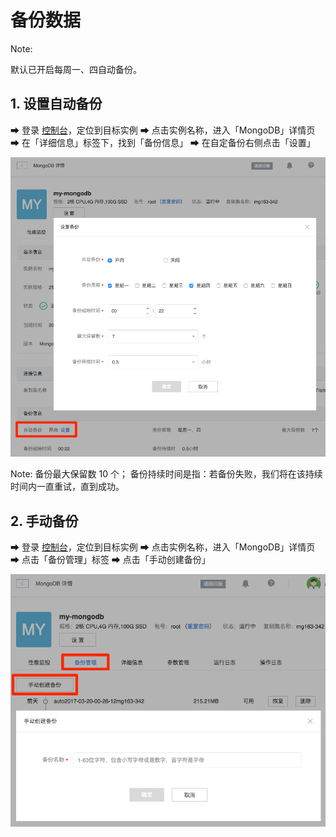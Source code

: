 # 备份数据

<span>Note:</span><div class="alertContent">默认已开启每周一、四自动备份。</div>

## 1. 设置自动备份

➡ 登录 [控制台](https://c.163.com/dashboard#/m/mongodb/)，定位到目标实例
➡ 点击实例名称，进入「MongoDB」详情页
➡ 在「详细信息」标签下，找到「备份信息」
➡ 在自定备份右侧点击「设置」

![](../../image/使用指南-备份与恢复-自动备份.png)

<span>Note:</span>
备份最大保留数 10 个；
备份持续时间是指：若备份失败，我们将在该持续时间内一直重试，直到成功。

## 2. 手动备份

➡ 登录 [控制台](https://c.163.com/dashboard#/m/mongodb/)，定位到目标实例
➡ 点击实例名称，进入「MongoDB」详情页
➡ 点击「备份管理」标签
➡ 点击「手动创建备份」

![](../../image/使用指南-备份与恢复-手动备份.png)









